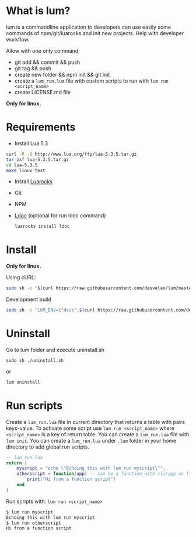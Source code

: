 # What is lum?
lum is a commandline application to developers can use easily some commands of npm/git/luarocks and init new projects. Help with developer workflow.

Allow with one only command:
- git add && commit && push
- git tag && push
- create new folder && npm init && git init
- create a `lum_run.lua` file with custom scripts to run with `lum run <script_name>`
- create LICENSE.md file

**Only for linux.**

# Requirements
- Install Lua 5.3

```bash
curl -R -O http://www.lua.org/ftp/lua-5.3.5.tar.gz
tar zxf lua-5.3.5.tar.gz
cd lua-5.3.5
make linux test
```

- Install [Luarocks](https://luarocks.org/#quick-start)

- Git
- NPM
- [Ldoc](https://stevedonovan.github.io/ldoc/) (optional for run ldoc command)
    ```bash
    luarocks install ldoc
    ```

# Install

**Only for linux.**

Using cURL:
```bash
sudo sh -c "$(curl https://raw.githubusercontent.com/desvelao/lum/master/install.sh)" 
```

Development build
```bash
sudo sh -c "LUM_ENV=\"dev\";$(curl https://raw.githubusercontent.com/desvelao/lum/master/install.sh)" 
```

# Uninstall
Go to lum folder and execute uninstall.sh

```
sudo sh ./uninstall.sh
```

or

```bash
lum uninstall
```

# Run scripts
Create a `lum_run.lua` file in current directory that returns a table with pairs keys-value. To activate some script use `lum run <script_name>` where `<script_name>` is a key of return table. You can create a `lum_run.lua` file with `lum init`. You can create a `lum_run.lua` under `.lum` folder in your home directory to add global run scripts.

```lua
-- lum_run.lua
return {
    myscript = "echo \"Echoing this with lum run myscript\"",
    otherscript = function(app) -- can be a function with cli/app as first argument
        print("Hi from a function script")
    end
}
```

Run scripts with: `lum run <script_name>`
```bash
$ lum run myscript
Echoing this with lum run myscript
$ lum run otherscript
Hi from a function script
```